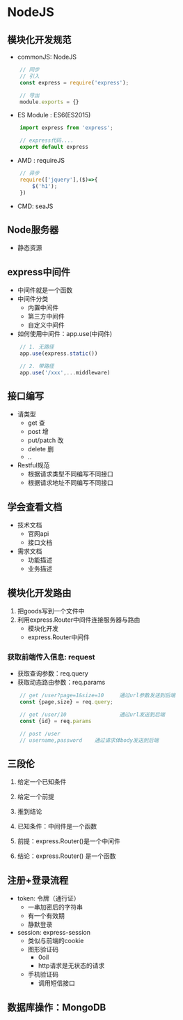 
# NodeJS

## 模块化开发规范
* commonJS: NodeJS
```js
    // 同步
    // 引入
    const express = require('express');

    // 导出
    module.exports = {}
```
* ES Module : ES6(ES2015)
```js
    import express from 'express';

    // express代码....
    export default express
```
* AMD : requireJS
```js
    // 异步
    require(['jquery'],($)=>{
        $('h1');
    }) 
```
* CMD: seaJS

## Node服务器
* 静态资源


## express中间件
* 中间件就是一个函数
* 中间件分类
    * 内置中间件
    * 第三方中间件
    * 自定义中间件
* 如何使用中间件：app.use(中间件)
```js
    // 1. 无路径
    app.use(express.static())

    // 2. 带路径
    app.use('/xxx',...middleware)
```

## 接口编写
* 请类型
    * get           查
    * post          增
    * put/patch     改
    * delete        删
    * ..
* Restful规范
    * 根据请求类型不同编写不同接口
    * 根据请求地址不同编写不同接口

## 学会查看文档
* 技术文档
    * 官网api
    * 接口文档
* 需求文档
    * 功能描述
    * 业务描述



## 模块化开发路由
1. 把goods写到一个文件中
2. 利用express.Router中间件连接服务器与路由
    * 模块化开发
    * express.Router中间件

### 获取前端传入信息: request
* 获取查询参数：req.query
* 获取动态路由参数：req.params
```js
    // get /user?page=1&size=10     通过url参数发送到后端
    const {page,size} = req.query;

    // get /user/10                 通过url发送到后端
    const {id} = req.params

    // post /user 
    // username,password    通过请求体body发送到后端
```

## 三段伦
1. 给定一个已知条件
2. 给定一个前提
3. 推到结论

1. 已知条件：中间件是一个函数
2. 前提：express.Router()是一个中间件
3. 结论：express.Router() 是一个函数


## 注册+登录流程
* token: 令牌（通行证）
    * 一串加密后的字符串
    * 有一个有效期
    * 静默登录
* session: express-session
    * 类似与前端的cookie
    * 图形验证码
        * 0oil
        * http请求是无状态的请求
    * 手机验证码
        * 调用短信接口



## 数据库操作：MongoDB
